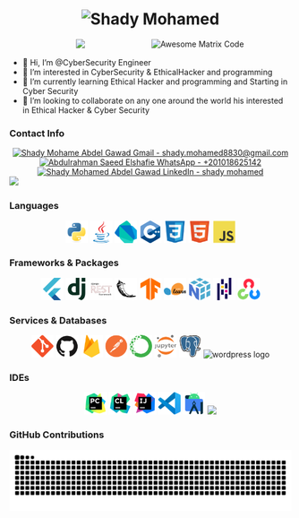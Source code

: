 
<h1 align="center">
  <img src="https://raw.githubusercontent.com/shady19-design/shady19-design/master/name.svg" alt="Shady Mohamed" />
</h1>

<img width="250" src = 'https://media.giphy.com/media/077i6AULCXc0FKTj9s/giphy.gif' alt = 'Awesome Matrix Code' align='right'/>

<!-- Typing SVG by DenverCoder1 - https://github.com/DenverCoder1/readme-typing-svg -->
<p align="center">
  <a href="https://github.com/DenverCoder1/readme-typing-svg"><img src="https://readme-typing-svg.herokuapp.com/?lines=cyber-security%20Engineer;Always%20learning%20new%20things&font=Fira%20Code&center=true&width=440&height=45&color=f75c7e&vCenter=true&size=22"></a>
</p> 

- 👋 Hi, I’m @CyberSecurity Engineer
- 👀 I’m interested in CyberSecurity & EthicalHacker and programming 
- 🌱 I’m currently learning Ethical Hacker and programming and Starting in Cyber Security 
- 💞️ I’m looking to collaborate on any one around the world his interested in Ethical Hacker & Cyber Security 

<!---
CyberSecuritymen/CyberSecuritymen is a ✨ special ✨ repository because its `README.md` (this file) appears on your GitHub profile.
You can click the Preview link to take a look at your changes.
--->


**<h3>Contact Info</h3>**

<div align="center">
  <a href="mailto:shady.mohamed8830@gmail.com" target="_blank">
    <img src="https://img.shields.io/static/v1?message=Gmail&logo=gmail&label=&color=D14836&logoColor=white&labelColor=&style=for-the-badge" height="35" alt="Shady Mohame Abdel Gawad Gmail - shady.mohamed8830@gmail.com"  />
  </a>
  <a href="https://www.facebook.com/profile.php?id=100066551980095&locale=ar_AR" target="_blank">
    <img src="https://img.shields.io/static/v1?message=facebook&logo=facebook&label=&color=4267B2&logoColor=white&labelColor=&style=for-the-badge" height="35" alt="Abdulrahman Saeed Elshafie WhatsApp - +201018625142"  />
  </a>
  <a href="https://www.linkedin.com/in/shady-mohamed11/" target="_blank">
    <img src="https://img.shields.io/static/v1?message=LINKEDIN&logo=LinkedIn&label=&color=0077B5&logoColor=white&labelColor=&style=for-the-badge" height="35" alt="Shady Mohamed Abdel Gawad LinkedIn - shady mohamed"  />
  </a>

</div>
<img src="https://user-images.githubusercontent.com/73097560/115834477-dbab4500-a447-11eb-908a-139a6edaec5c.gif">

<h3 align="left">Languages</h3>
<div align="center">
<img src="https://raw.githubusercontent.com/devicons/devicon/master/icons/python/python-original.svg" width=40>
<img src="https://raw.githubusercontent.com/devicons/devicon/master/icons/java/java-original.svg" width=40>
<img src="https://raw.githubusercontent.com/devicons/devicon/master/icons/dart/dart-original.svg" width=40>
<img src="https://raw.githubusercontent.com/devicons/devicon/master/icons/cplusplus/cplusplus-original.svg" width=40>
<img src="https://raw.githubusercontent.com/devicons/devicon/master/icons/css3/css3-original.svg" width=40>
<img src="https://raw.githubusercontent.com/devicons/devicon/master/icons/html5/html5-original.svg" width=40>
<img src="https://raw.githubusercontent.com/devicons/devicon/master/icons/javascript/javascript-original.svg" width=40>

</div>

<h3 align="left">Frameworks & Packages</h3>
<div align="center">

<img src="https://raw.githubusercontent.com/devicons/devicon/master/icons/flutter/flutter-original.svg" width=40>
<img src="https://raw.githubusercontent.com/devicons/devicon/master/icons/django/django-plain.svg" width=40>
<img src="https://raw.githubusercontent.com/devicons/devicon/master/icons/djangorest/djangorest-original-wordmark.svg" width=40>
<img src="https://raw.githubusercontent.com/devicons/devicon/master/icons/flask/flask-original.svg" width=40>
<img src="https://raw.githubusercontent.com/devicons/devicon/master/icons/tensorflow/tensorflow-original.svg" width=40>
<img src="https://raw.githubusercontent.com/devicons/devicon/master/icons/scikitlearn/scikitlearn-original.svg" width=40>
<img src="https://raw.githubusercontent.com/devicons/devicon/master/icons/numpy/numpy-original.svg" width=40>
<img src="https://raw.githubusercontent.com/devicons/devicon/master/icons/pandas/pandas-original.svg" width=40>
<img src="https://raw.githubusercontent.com/devicons/devicon/master/icons/opencv/opencv-original.svg" width=40>
</div>

<h3 align="left">Services & Databases</h3>
<div align="center">

<img src="https://raw.githubusercontent.com/devicons/devicon/master/icons/git/git-original.svg" width=40>
<img src="https://raw.githubusercontent.com/devicons/devicon/master/icons/github/github-original.svg" width=40>
<img src="https://raw.githubusercontent.com/devicons/devicon/master/icons/firebase/firebase-original.svg" width=40>
<img src="https://raw.githubusercontent.com/devicons/devicon/master/icons/postman/postman-original.svg" width=40>
<img src="https://raw.githubusercontent.com/devicons/devicon/master/icons/anaconda/anaconda-original.svg" width=40>
<img src="https://raw.githubusercontent.com/devicons/devicon/master/icons/jupyter/jupyter-original-wordmark.svg" width=40>
<img src="https://raw.githubusercontent.com/devicons/devicon/master/icons/postgresql/postgresql-original.svg" width=40>
<img src="https://cdn.jsdelivr.net/gh/devicons/devicon/icons/wordpress/wordpress-original.svg" height="40" alt="wordpress logo"  />
</div>

</div>

<h3 align="left">IDEs</h3>
<div align="center">

<img src="https://raw.githubusercontent.com/devicons/devicon/master/icons/pycharm/pycharm-original.svg" width=40>
<img src="https://raw.githubusercontent.com/devicons/devicon/master/icons/clion/clion-original.svg" width=40>
<img src="https://raw.githubusercontent.com/devicons/devicon/master/icons/intellij/intellij-original.svg" width=40>
<img src="https://raw.githubusercontent.com/devicons/devicon/master/icons/vscode/vscode-original.svg" width=40>
<img src="https://raw.githubusercontent.com/devicons/devicon/master/icons/androidstudio/androidstudio-original.svg" width=40>

<img src="https://user-images.githubusercontent.com/73097560/115834477-dbab4500-a447-11eb-908a-139a6edaec5c.gif">

<h3 align="left">GitHub Contributions</h3>

<img src="https://raw.githubusercontent.com/AbdulrahmanElshafie/AbdulrahmanElshafie/output/github-contribution-grid-snake-dark.svg" alt="Abdulrahman Saeed Elshafie GitHub Contributions Snake">

